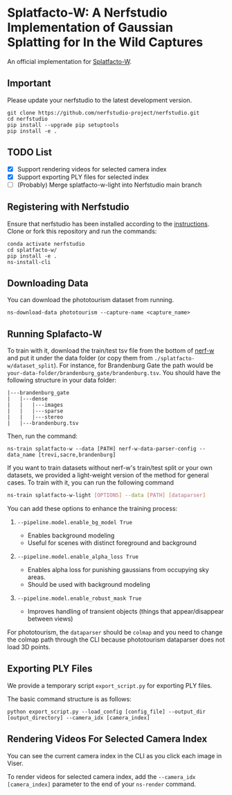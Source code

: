 # Splatfacto-W: A Nerfstudio Implementation of Gaussian Splatting for In the Wild Captures
An official implementation for [Splatfacto-W](https://kevinxu02.github.io/splatfactow/).

## Important
Please update your nerfstudio to the latest development version.
```
git clone https://github.com/nerfstudio-project/nerfstudio.git
cd nerfstudio
pip install --upgrade pip setuptools
pip install -e .
```

## TODO List
- [x] Support rendering videos for selected camera index
- [x] Support exporting PLY files for selected index
- [ ] (Probably) Merge splatfacto-w-light into Nerfstudio main branch

## Registering with Nerfstudio
Ensure that nerfstudio has been installed according to the [instructions](https://docs.nerf.studio/en/latest/quickstart/installation.html). Clone or fork this repository and run the commands:

```
conda activate nerfstudio
cd splatfacto-w/
pip install -e .
ns-install-cli
```

## Downloading Data
You can download the phototourism dataset from running.
```
ns-download-data phototourism --capture-name <capture_name>
```

## Running Splafacto-W
To train with it, download the train/test tsv file from the bottom of [nerf-w](https://nerf-w.github.io/) and put it under the data folder (or copy them from `./splatfacto-w/dataset_split`). For instance, for Brandenburg Gate the path would be `your-data-folder/brandenburg_gate/brandenburg.tsv`. You should have the following structure in your data folder:
```
|---brandenburg_gate
|   |---dense
|   |   |---images
|   |   |---sparse
|   |   |---stereo
|   |---brandenburg.tsv
```
Then, run the command:
```
ns-train splatfacto-w --data [PATH] nerf-w-data-parser-config --data_name [trevi,sacre,brandenburg]
```

If you want to train datasets without nerf-w's train/test split or your own datasets, we provided a light-weight version of the method for general cases. To train with it, you can run the following command
```bash
ns-train splatfacto-w-light [OPTIONS] --data [PATH] [dataparser]
```
You can add these options to enhance the training process:

1. `--pipeline.model.enable_bg_model True`
   - Enables background modeling
   - Useful for scenes with distinct foreground and background

2. `--pipeline.model.enable_alpha_loss True`
   - Enables alpha loss for punishing gaussians from occupying sky areas.
   - Should be used with background modeling

3. `--pipeline.model.enable_robust_mask True`
   - Improves handling of transient objects (things that appear/disappear between views)

For phototourism, the `dataparser` should be `colmap` and you need to change the colmap path through the CLI because phototourism dataparser does not load 3D points.

## Exporting PLY Files

We provide a temporary script `export_script.py` for exporting PLY files. 

The basic command structure is as follows:

```
python export_script.py --load_config [config_file] --output_dir [output_directory] --camera_idx [camera_index]
```

##  Rendering Videos For Selected Camera Index

You can see the current camera index in the CLI as you click each image in Viser.

To render videos for selected camera index, add the `--camera_idx [camera_index]` parameter to the end of your `ns-render` command.


